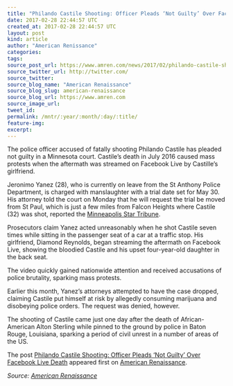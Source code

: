 ```yaml
---
title: "Philando Castile Shooting: Officer Pleads ‘Not Guilty’ Over Facebook Live Death"
date: 2017-02-28 22:44:57 UTC
created_at: 2017-02-28 22:44:57 UTC
layout: post
kind: article
author: "American Renissance"
categories: 
tags: 
source_post_url: https://www.amren.com/news/2017/02/philando-castile-shooting-officer-pleads-not-guilty-facebook-live-death/
source_twitter_url: http://twitter.com/
source_twitter: 
source_blog_name: "American Renaissance"
source_blog_slug: american-renaissance
source_blog_url: https://www.amren.com
source_image_url: 
tweet_id:
permalink: /mntr/:year/:month/:day/:title/
feature-img: 
excerpt:
---
```

<div id="fb-root"></div>
<p>The police officer accused of fatally shooting Philando Castile has pleaded not guilty in a Minnesota court. Castile’s death in July 2016 caused mass protests when the aftermath was streamed on Facebook Live by Castille’s girlfriend.</p>
<p>Jeronimo Yanez (28), who is currently on leave from the St Anthony Police Department, is charged with manslaughter with a trial date set for May 30. His attorney told the court on Monday that he will request the trial be moved from St Paul, which is just a few miles from Falcon Heights where Castile (32) was shot, reported the <a href="http://www.startribune.com/officer-pleads-not-guilty-in-castile-shooting-death/414873584/">Minneapolis Star Tribune</a>.</p>
<p>Prosecutors claim Yanez acted unreasonably when he shot Castile seven times while sitting in the passenger seat of a car at a traffic stop. His girlfriend, Diamond Reynolds, began streaming the aftermath on Facebook Live, showing the bloodied Castile and his upset four-year-old daughter in the back seat.</p>
<p>The video quickly gained nationwide attention and received accusations of police brutality, sparking mass protests.</p>
<p>Earlier this month, Yanez’s attorneys attempted to have the case dropped, claiming Castile put himself at risk by allegedly consuming marijuana and disobeying police orders. The request was denied, however.</p>
<p>The shooting of Castile came just one day after the death of African-American Alton Sterling while pinned to the ground by police in Baton Rouge, Louisiana, sparking a period of civil unrest in a number of areas of the US.</p>
<p>The post <a rel="nofollow" href="https://www.amren.com/news/2017/02/philando-castile-shooting-officer-pleads-not-guilty-facebook-live-death/">Philando Castile Shooting: Officer Pleads ‘Not Guilty’ Over Facebook Live Death</a> appeared first on <a rel="nofollow" href="https://www.amren.com">American Renaissance</a>.</p><div class="">
    <i>Source: <a href="https://www.amren.com">American Renaissance</a></i>
</div>
